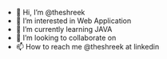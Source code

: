 - 👋 Hi, I’m @theshreek
- 👀 I’m interested in Web Application
- 🌱 I’m currently learning JAVA
- 💞️ I’m looking to collaborate on 
- 📫 How to reach me @theshreek at linkedin

<!---
theshreek/theshreek is a ✨ special ✨ repository because its `README.md` (this file) appears on your GitHub profile.
You can click the Preview link to take a look at your changes.
--->
